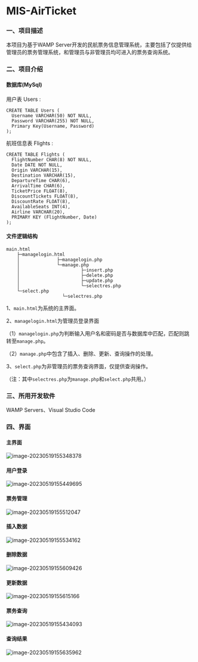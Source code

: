 # MIS-AirTicket

### 一、项目描述

本项目为基于WAMP Server开发的民航票务信息管理系统，主要包括了仅提供给管理员的票务管理系统，和管理员与非管理员均可进入的票务查询系统。

### 二、项目介绍

#### 数据库(MySql)

用户表  Users :

```mysql
CREATE TABLE Users (
  Username VARCHAR(50) NOT NULL,
  Password VARCHAR(255) NOT NULL,
  Primary Key(Username, Password)
);

```

航班信息表  Flights :

```mysql
CREATE TABLE Flights (
  FlightNumber CHAR(8) NOT NULL,
  Date DATE NOT NULL,
  Origin VARCHAR(15),
  Destination VARCHAR(15),
  DepartureTime CHAR(6),
  ArrivalTime CHAR(6),
  TicketPrice FLOAT(8),
  DiscountTickets FLOAT(8),
  DiscountRate FLOAT(8),
  AvailableSeats INT(4),
  Airline VARCHAR(20),
  PRIMARY KEY (FlightNumber, Date)
);
```

#### 文件逻辑结构

```
main.html
    ├─managelogin.html
    │              ├─managelogin.php
    │              └─manage.php
    │                       ├─insert.php
    │                       ├─delete.php
    │                       ├─update.php
    │                       └─selectres.php
    └─select.php 
                     └─selectres.php
```

1、`main.html`为系统的主界面。

2、`managelogin.html`为管理员登录界面

​    （1）`managelogin.php`为判断输入用户名和密码是否与数据库中匹配，匹配则跳转至`manage.php`。

​    （2）`manage.php`中包含了插入、删除、更新、查询操作的处理。

3、`select.php`为非管理员的票务查询界面，仅提供查询操作。

（注：其中`selectres.php`为`manage.php`和`select.php`共用。）

### 三、所用开发软件

WAMP Servers、Visual Studio Code

### 四、界面

#### 主界面

![image-20230519155348378](C:\Users\25803\Desktop\主界面.png)

#### 用户登录

![image-20230519155449695](C:\Users\25803\Desktop\用户登录.png)



#### 票务管理

![image-20230519155512047](C:\Users\25803\Desktop\票务管理.png)

#### 插入数据

![image-20230519155534162](C:\Users\25803\Desktop\插入数据.png)

#### 删除数据

![image-20230519155609426](C:\Users\25803\Desktop\删除数据.png)

#### 更新数据

![image-20230519155615166](C:\Users\25803\Desktop\更新.png)

#### 票务查询

![image-20230519155434093](C:\Users\25803\Desktop\票务查询.png)

#### 查询结果

![image-20230519155635962](C:\Users\25803\Desktop\查询结果.png)